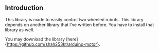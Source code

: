 ## Introduction
This library is made to easily control two wheeled robots. This library depends on another library that I've written before. You have to install that library as well.

You may download the library [here] {https://github.com/shah253kt/arduino-motor}.